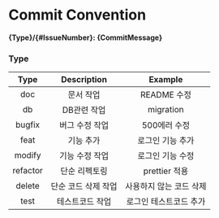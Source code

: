# Commit Convention

**{Type}/{#IssueNumber}: {CommitMessage}**

### Type

|   Type   |     Description     |         Example         |
| :------: | :-----------------: | :---------------------: |
|   doc    |      문서 작업      |       README 수정       |
|    db    |     DB관련 작업     |        migration        |
|  bugfix  |   버그 수정 작업    |      500에러 수정       |
|   feat   |      기능 추가      |    로그인 기능 추가     |
|  modify  |   기능 수정 작업    |    로그인 기능 수정     |
| refactor |    단순 리펙토링    |      prettier 적용      |
|  delete  | 단순 코드 삭제 작업 | 사용하지 않는 코드 삭제 |
|   test   |   테스트코드 작업   | 로그인 테스트코드 추가  |
